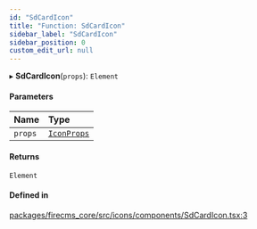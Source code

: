 ```yaml
---
id: "SdCardIcon"
title: "Function: SdCardIcon"
sidebar_label: "SdCardIcon"
sidebar_position: 0
custom_edit_url: null
---
```


▸ **SdCardIcon**(`props`): `Element`

#### Parameters

| Name | Type |
| :------ | :------ |
| `props` | [`IconProps`](../types/IconProps.md) |

#### Returns

`Element`

#### Defined in

[packages/firecms_core/src/icons/components/SdCardIcon.tsx:3](https://github.com/FireCMSco/firecms/blob/d45f3739/packages/firecms_core/src/icons/components/SdCardIcon.tsx#L3)
